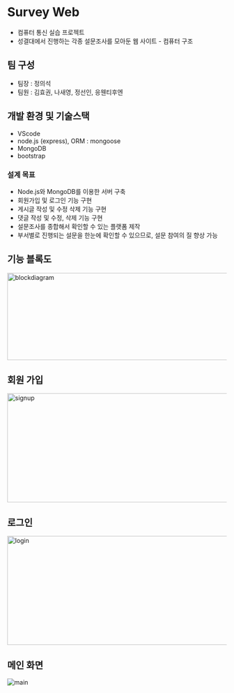 # Survey Web
- 컴퓨터 통신 실습 프로젝트 
- 성결대에서 진행하는 각종 설문조사를 모아둔 웹 사이트 - 컴퓨터 구조

## 팀 구성
- 팀장 : 정의석
- 팀원 : 김효권, 나새영, 정선인, 응웬티후엔

 ## 개발 환경 및 기술스택
- VScode
- node.js (express), ORM : mongoose
- MongoDB
- bootstrap

### 설계 목표
- Node.js와 MongoDB를 이용한 서버 구축
- 회원가입 및 로그인 기능 구현
- 게시글 작성 및 수정 삭제 기능 구현
- 댓글 작성 및 수정, 삭제 기능 구현
- 설문조사를 종합해서 확인할 수 있는 플랫폼 제작
- 부서별로 진행되는 설문을 한눈에 확인할 수 있으므로, 설문 참여의 질 향상 가능

## 기능 블록도
<img src="https://github.com/gyrnjs12/survey_web/blob/master/images/blockdiagram.png" alt="blockdiagram" width="850px" height="200px"/>

## 회원 가입
<img src="https://github.com/gyrnjs12/survey_web/blob/master/images/signup.png" alt="signup" width="800px" height="250px"/>

## 로그인
<img src="https://github.com/gyrnjs12/survey_web/blob/master/images/login.png" alt="login" width="800px" height="250px"/>

## 메인 화면
<img src="https://github.com/gyrnjs12/survey_web/blob/master/images/main.png" alt="main"/>
